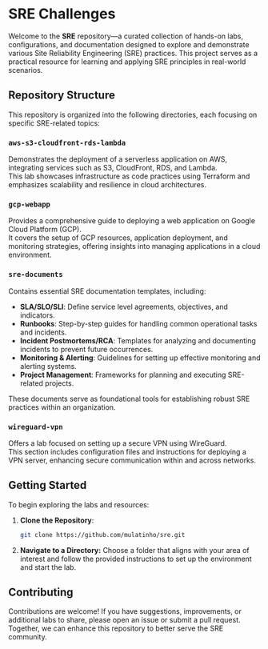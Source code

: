# SRE Challenges

Welcome to the **SRE** repository—a curated collection of hands-on labs, configurations, and documentation designed to explore and demonstrate various Site Reliability Engineering (SRE) practices. This project serves as a practical resource for learning and applying SRE principles in real-world scenarios.

## Repository Structure

This repository is organized into the following directories, each focusing on specific SRE-related topics:

### `aws-s3-cloudfront-rds-lambda`

Demonstrates the deployment of a serverless application on AWS, integrating services such as S3, CloudFront, RDS, and Lambda.  
This lab showcases infrastructure as code practices using Terraform and emphasizes scalability and resilience in cloud architectures.

### `gcp-webapp`

Provides a comprehensive guide to deploying a web application on Google Cloud Platform (GCP).  
It covers the setup of GCP resources, application deployment, and monitoring strategies, offering insights into managing applications in a cloud environment.

### `sre-documents`

Contains essential SRE documentation templates, including:

- **SLA/SLO/SLI**: Define service level agreements, objectives, and indicators.
- **Runbooks**: Step-by-step guides for handling common operational tasks and incidents.
- **Incident Postmortems/RCA**: Templates for analyzing and documenting incidents to prevent future occurrences.
- **Monitoring & Alerting**: Guidelines for setting up effective monitoring and alerting systems.
- **Project Management**: Frameworks for planning and executing SRE-related projects.

These documents serve as foundational tools for establishing robust SRE practices within an organization.

### `wireguard-vpn`

Offers a lab focused on setting up a secure VPN using WireGuard.  
This section includes configuration files and instructions for deploying a VPN server, enhancing secure communication within and across networks.

## Getting Started

To begin exploring the labs and resources:

1. **Clone the Repository**:
   ```bash
   git clone https://github.com/mulatinho/sre.git
   ```
2. **Navigate to a Directory:**
Choose a folder that aligns with your area of interest and follow the provided instructions to set up the environment and start the lab.

## Contributing
Contributions are welcome! If you have suggestions, improvements, or additional labs to share, please open an issue or submit a pull request. Together, we can enhance this repository to better serve the SRE community.

